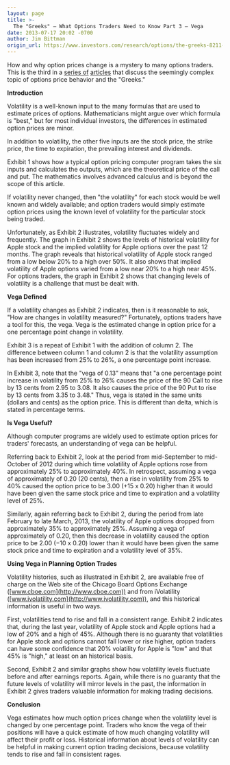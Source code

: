 ```yaml
---
layout: page
title: >-
  The "Greeks" – What Options Traders Need to Know Part 3 – Vega
date: 2013-07-17 20:02 -0700
author: Jim Bittman
origin_url: https://www.investors.com/research/options/the-greeks-8211-what-options-traders-need-to-know-part-3-8211-vega/
---
```






How and why option prices change is a mystery to many options traders. This is the third in a [series of](http://news.investors.com/investing-options/070313-662478-the-greeks-and8211-what-options-traders-need-to-know-part-1-and8211-delta.htm) [articles](http://news.investors.com/investing-options/070913-663011-the-greeks-and8211-what-options-traders-need-to-know-part-2-and8211-gamma.htm) that discuss the seemingly complex topic of options price behavior and the "Greeks."

  

**Introduction**

  

Volatility is a well-known input to the many formulas that are used to estimate prices of options. Mathematicians might argue over which formula is "best," but for most individual investors, the differences in estimated option prices are minor.

  

In addition to volatility, the other five inputs are the stock price, the strike price, the time to expiration, the prevailing interest and dividends.

  

Exhibit 1 shows how a typical option pricing computer program takes the six inputs and calculates the outputs, which are the theoretical price of the call and put. The mathematics involves advanced calculus and is beyond the scope of this article.

  

If volatility never changed, then "the volatility" for each stock would be well known and widely available; and option traders would simply estimate option prices using the known level of volatility for the particular stock being traded.

  

Unfortunately, as Exhibit 2 illustrates, volatility fluctuates widely and frequently. The graph in Exhibit 2 shows the levels of historical volatility for Apple stock and the implied volatility for Apple options over the past 12 months. The graph reveals that historical volatility of Apple stock ranged from a low below 20% to a high over 50%. It also shows that implied volatility of Apple options varied from a low near 20% to a high near 45%. For options traders, the graph in Exhibit 2 shows that changing levels of volatility is a challenge that must be dealt with.

  

**Vega Defined**

  

If a volatility changes as Exhibit 2 indicates, then is it reasonable to ask, "How are changes in volatility measured?" Fortunately, options traders have a tool for this, the vega. Vega is the estimated change in option price for a one percentage point change in volatility.

  

Exhibit 3 is a repeat of Exhibit 1 with the addition of column 2. The difference between column 1 and column 2 is that the volatility assumption has been increased from 25% to 26%, a one percentage point increase. 

  

In Exhibit 3, note that the "vega of 0.13" means that "a one percentage point increase in volatility from 25% to 26% causes the price of the 90 Call to rise by 13 cents from 2.95 to 3.08. It also causes the price of the 90 Put to rise by 13 cents from 3.35 to 3.48." Thus, vega is stated in the same units (dollars and cents) as the option price. This is different than delta, which is stated in percentage terms.

  

**Is Vega Useful?**

  

Although computer programs are widely used to estimate option prices for traders' forecasts, an understanding of vega can be helpful.

  

Referring back to Exhibit 2, look at the period from mid-September to mid-October of 2012 during which time volatility of Apple options rose from approximately 25% to approximately 40%. In retrospect, assuming a vega of approximately of 0.20 (20 cents), then a rise in volatility from 25% to 40% caused the option price to be 3.00 (+15 x 0.20) higher than it would have been given the same stock price and time to expiration and a volatility level of 25%.

  

Similarly, again referring back to Exhibit 2, during the period from late February to late March, 2013, the volatility of Apple options dropped from approximately 35% to approximately 25%. Assuming a vega of approximately of 0.20, then this decrease in volatility caused the option price to be 2.00 (−10 x 0.20) lower than it would have been given the same stock price and time to expiration and a volatility level of 35%.

  

**Using Vega in Planning Option Trades**

  

Volatility histories, such as illustrated in Exhibit 2, are available free of charge on the Web site of the Chicago Board Options Exchange ([www.cboe.com](http://www.cboe.com)) and from iVolatility ([www.ivolatility.com](http://www.ivolatility.com)), and this historical information is useful in two ways.

  

First, volatilities tend to rise and fall in a consistent range. Exhibit 2 indicates that, during the last year, volatility of Apple stock and Apple options had a low of 20% and a high of 45%. Although there is no guaranty that volatilities for Apple stock and options cannot fall lower or rise higher, option traders can have some confidence that 20% volatility for Apple is "low" and that 45% is "high," at least on an historical basis.

  

Second, Exhibit 2 and similar graphs show how volatility levels fluctuate before and after earnings reports. Again, while there is no guaranty that the future levels of volatility will mirror levels in the past, the information in Exhibit 2 gives traders valuable information for making trading decisions.

  

**Conclusion**

  

Vega estimates how much option prices change when the volatility level is changed by one percentage point. Traders who know the vega of their positions will have a quick estimate of how much changing volatility will affect their profit or loss. Historical information about levels of volatility can be helpful in making current option trading decisions, because volatility tends to rise and fall in consistent rages.




